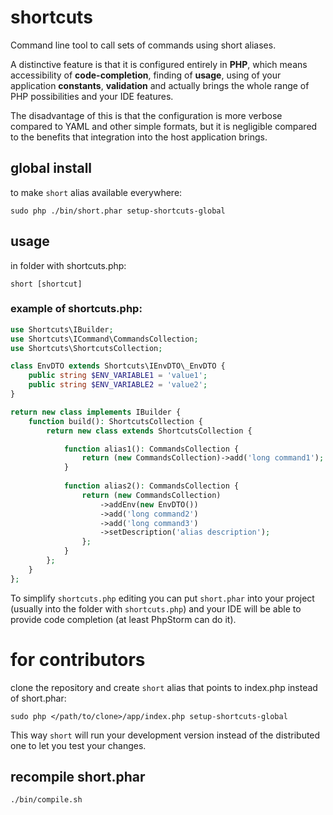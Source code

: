# shortcuts

Command line tool to call sets of commands using short aliases.

A distinctive feature is that it is configured entirely in **PHP**, which means 
accessibility of **code-completion**, finding of **usage**, using of your application **constants**, **validation** and actually brings 
the whole range of PHP possibilities and your IDE features.

The disadvantage of this is that the configuration is more verbose compared to YAML and
other simple formats, but it is negligible compared to the benefits that integration 
into the host application brings.

## global install

to make `short` alias available everywhere:

`sudo php ./bin/short.phar setup-shortcuts-global`

## usage

in folder with shortcuts.php:

`short [shortcut]`

### example of shortcuts.php:

```php
use Shortcuts\IBuilder;
use Shortcuts\ICommand\CommandsCollection;
use Shortcuts\ShortcutsCollection;

class EnvDTO extends Shortcuts\IEnvDTO\_EnvDTO {
    public string $ENV_VARIABLE1 = 'value1';
    public string $ENV_VARIABLE2 = 'value2';
}

return new class implements IBuilder {
    function build(): ShortcutsCollection {
        return new class extends ShortcutsCollection {

            function alias1(): CommandsCollection {
                return (new CommandsCollection)->add('long command1');
            }
        
            function alias2(): CommandsCollection {
                return (new CommandsCollection)
                    ->addEnv(new EnvDTO())
                    ->add('long command2')
                    ->add('long command3')
                    ->setDescription('alias description');
                };
            }
        };
    }
};
```

To simplify `shortcuts.php` editing you can put `short.phar` into your project 
(usually into the folder with `shortcuts.php`) and your IDE will be able to provide code 
completion (at least PhpStorm can do it).

# for contributors

clone the repository and create `short` alias that points to index.php instead of 
short.phar:

`sudo php </path/to/clone>/app/index.php setup-shortcuts-global`

This way `short` will run your development version instead of the distributed one to
let you test your changes.

## recompile short.phar

`./bin/compile.sh`
